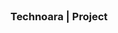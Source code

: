 <!-- PROJECT LOGO -->
<br />
<div align="center">
  <a href="https://github.com/github_username/repo_name">

[//]: # (    <img src="images/logo.png" alt="Logo" width="80" height="80">)
  </a>

<h3 align="center">Technoara | Project</h3>


[//]: # (  <p align="center">)

[//]: # (    project_description)

[//]: # (    <br />)

[//]: # (    <a href="https://github.com/github_username/repo_name"><strong>Explore the docs »</strong></a>)

[//]: # (    <br />)

[//]: # (    <br />)

[//]: # (    <a href="https://github.com/github_username/repo_name">View Demo</a>)

[//]: # (    ·)

[//]: # (    <a href="https://github.com/github_username/repo_name/issues/new?labels=bug&template=bug-report---.md">Report Bug</a>)

[//]: # (    ·)

[//]: # (    <a href="https://github.com/github_username/repo_name/issues/new?labels=enhancement&template=feature-request---.md">Request Feature</a>)
  </p>
</div>
